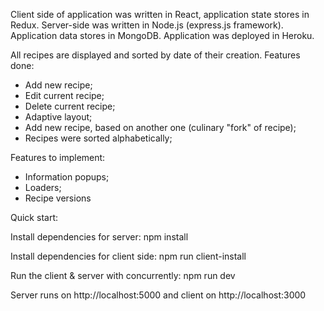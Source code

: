 Client side of application was written in React, application state stores in Redux. Server-side was written in Node.js (express.js framework). 
Application data stores in MongoDB. Application was deployed in Heroku. 

All recipes are displayed and sorted by date of their creation. 
Features done:  

 - Add new recipe; 
 - Edit current recipe; 
 - Delete current recipe; 
 - Adaptive layout;
 - Add new recipe, based on another one (culinary "fork" of recipe);
 - Recipes were sorted alphabetically;

Features to implement:  
- Information popups; 
- Loaders; 
- Recipe versions

Quick start: 

Install dependencies for server: 
  npm install  

Install dependencies for client side: 
  npm run client-install  

Run the client & server with concurrently: 
  npm run dev  

Server runs on http://localhost:5000 and client on http://localhost:3000
